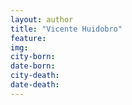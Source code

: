 ```yaml
---
layout: author
title: "Vicente Huidobro"
feature: 
img:
city-born: 
date-born: 
city-death: 
date-death:
---
```

